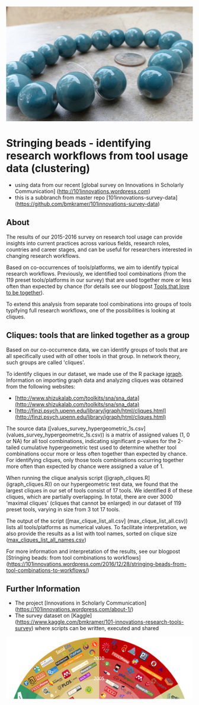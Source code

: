 ![Stringing beads](Stringing_beads_cropped.jpg)

# Stringing beads - identifying research workflows from tool usage data (clustering)
- using data from our recent [global survey on Innovations in Scholarly Communication] (http://101innovations.wordpress.com)
- this is a subbranch from master repo [101innovations-survey-data] (https://github.com/bmkramer/101innovations-survey-data)

## About

The results of our 2015-2016 survey on research tool usage can provide insights into current practices across various fields, research roles, countries and career stages, and can be useful for researchers interested in changing research workflows. 

Based on co-occurrences of tools/platforms, we aim to identify typical research workflows. Previously, we identified tool combinations (from the 119 preset tools/platforms in our survey) that are used together more or less often than expected by chance (for details see our blogpost [Tools that love to be together](https://101innovations.wordpress.com/2016/11/06/tools-that-love-to-be-together/)).

To extend this analysis from separate tool combinations into groups of tools typifying full research workflows, one of the possibilities is looking at cliques.

## Cliques: tools that are linked together as a group
Based on our co-occurrence data, we can identify groups of tools that are all specifically used with *all* other tools in that group. In network theory, such groups are called 'cliques'. 

To identify cliques in our dataset, we made use of the R package [igraph](http://igraph.org/r/). Information on importing graph data and analyzing cliques was obtained from the following websites:
- [http://www.shizukalab.com/toolkits/sna/sna_data](http://www.shizukalab.com/toolkits/sna/sna_data)
- [http://finzi.psych.upenn.edu/library/igraph/html/cliques.html](http://finzi.psych.upenn.edu/library/igraph/html/cliques.html)

The source data ([values_survey_hypergeometric_1s.csv] (values_survey_hypergeometric_1s.csv)) is a matrix of assigned values (1, 0 or NA) for all tool combinations, indicating significant p-values for the 2-tailed cumulative hypergeometric test used to determine whether tool combinations occur more or less often together than expected by chance. For identifying cliques, only those tools combinations occurring together more often than expected by chance were assigned a value of 1. 

When running the clique analysis script ([igraph_cliques.R] (igraph_cliques.R)) on our hypergeometric test data, we found that the largest cliques in our set of tools consist of 17 tools. We identified 8 of these cliques, which are partially overlapping. In total, there are over 3000 'maximal cliques' (cliques that cannot be enlarged) in our dataset of 119 preset tools, varying in size from 3 tot 17 tools. 

The output of the script ([max_clique_list_all.csv] (max_clique_list_all.csv)) lists all tools/platforms as numerical values. To facilitate interpretation, we also provide the results as a list with tool names, sorted on clique size ([max_cliques_list_all_names.csv](max_cliques_list_all_names.csv))

For more information and interpretation of the results, see our blogpost [Stringing beads: from tool combinations to workflows] (https://101innovations.wordpress.com/2016/12/28/stringing-beads-from-tool-combinations-to-workflows/)

## Further Information

- The project [Innovations in Scholarly Communication] (https://101innovations.wordpress.com/about-1/)
- The survey dataset on [Kaggle] (https://www.kaggle.com/bmkramer/101-innovations-research-tools-survey) where scripts can be written, executed and shared

![101 Innovations in Scholarly Communication](InnoScholComm_figure_jan2015_rising_sun_compressed.png)
